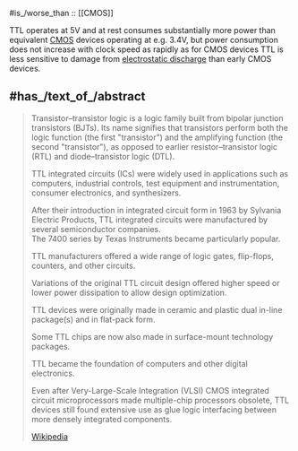 
#is_/worse_than :: [[CMOS]] 

TTL operates at 5V and at rest consumes substantially 
more power than equivalent [CMOS](https://en.wikipedia.org/wiki/CMOS "CMOS") devices operating at e.g. 3.4V, 
but power consumption does not increase with clock speed as rapidly as for CMOS devices 
TTL is less sensitive to damage from [electrostatic discharge](https://en.wikipedia.org/wiki/Electrostatic_discharge "Electrostatic discharge") than early CMOS devices. 

## #has_/text_of_/abstract 

> Transistor–transistor logic is a logic family built from bipolar junction transistors (BJTs). 
> Its name signifies that transistors perform both the logic function (the first "transistor") 
> and the amplifying function (the second "transistor"), 
> as opposed to earlier resistor–transistor logic (RTL) and diode–transistor logic (DTL).
>
> TTL integrated circuits (ICs) were widely used in applications such as computers, industrial controls, test equipment and instrumentation, consumer electronics, and synthesizers.
>
> After their introduction in integrated circuit form in 1963 by Sylvania Electric Products, 
> TTL integrated circuits were manufactured by several semiconductor companies.  
> The 7400 series by Texas Instruments became particularly popular. 
> 
> TTL manufacturers offered a wide range of logic gates, flip-flops, counters, and other circuits. 
> 
> Variations of the original TTL circuit design offered higher speed or lower power dissipation to allow design optimization. 
> 
> TTL devices were originally made in ceramic and plastic dual in-line package(s) and in flat-pack form. 
> 
> Some TTL chips are now also made in surface-mount technology packages.
>
> TTL became the foundation of computers and other digital electronics. 
> 
> Even after Very-Large-Scale Integration (VLSI) CMOS integrated circuit microprocessors made multiple-chip processors obsolete, 
> TTL devices still found extensive use as glue logic interfacing between more densely integrated components.
>
> [Wikipedia](https://en.wikipedia.org/wiki/Transistor%E2%80%93transistor%20logic) 




